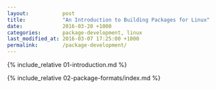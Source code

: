 ```yaml
---
layout:           post
title:            "An Introduction to Building Packages for Linux"
date:             2016-03-20 +1000
categories:       package-development, linux
last_modified_at: 2016-03-07 17:25:00 +1000
permalink:        /package-development/
---
```


{% include_relative 01-introduction.md %}

{% include_relative 02-package-formats/index.md %}
